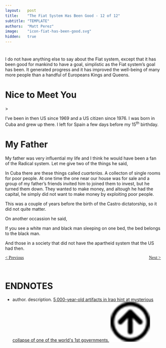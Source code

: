 ```yaml
---
layout:   post
title:    "The Fiat System Has Been Good - 12 of 12"
subtitle: "TEMPLATE"
authors:  "Matt Perez"
image:    "icon-fiat-has-been-good.svg"
hidden:   true
---
```


<div style="display:none; ">
 <p>Time for an alternative.</p>
</div>

<h1></h1>
 <p>I do not have anything else to say about the Fiat system, except that it has been good for mankind to have a goal, simplistic as the Fiat system&rsquo;s goal has been. It generated progress and it has improved the well-being of many more people than a handful of Europeans Kings and Queens.</p>

<h1>Nice to Meet You</h1>>
 <p>I&rsquo;ve been in then US since 1969 and a US citizen since 1976. I was born in Cuba and grew up there. I left for Spain a few days before my 15<sup>th</sup> birthday.</p>

<h1>My Father</h1>
 <p>My father was very influential my life and I think he would have been a fan of the Radical system. Let me give two of the things he said,</p>
  <div class="_citation">
   <p>In Cuba there are these things called <em>cuarterías</em>. A collecton of single rooms for poor people. At one time the one near our house was for sale and a group of my father&rsquo;s friends invited him to joined them to invest, but he turned them down. They wanted to make money, and altough he had the capital, he simply did not want to make money by exploiting poor people.</p>
  </div>
 <p>This was a couple of years before the birth of the Castro dictatorship, so it did not quite matter.</p>
 <p>On another occassion he said,
  <div class="_citation">
   <p>If you see a white man and black man sleeping on one bed, the bed belongs to the black man.</p>
  </div>
 <p>And those in a society that did not have the apartheid system that the US had then.</p>

<div style="margin-bottom:1in; font-family: American Typewriter, serif; ">
 <span style="float:left; ">
  <a href="https://radicalcompanies.com/2024/12/13/010-the-fiat-system-has-been-good">&lt; Previous</a>
 </span>
 <span style="float:right; ">
  <a href="https://radicalcompanies.com/2024/12/15/012-the-fiat-system-has-been-good">Next &gt;</a>
 </span>
</div>

<h1 class="_section">ENDNOTES</h1>
 <ul>
  <li id="en01">
   <p class="_list-item">
    author.
    description.
    <a href="https://www.livescience.com/archaeology/5000-year-old-artifacts-in-iraq-hint-at-mysterious-collapse-of-one-of-the-worlds-1st-governments?utm_source=Live+Audience&utm_campaign=8caf16c576-nature-briefing-daily-20241209&utm_medium=email&utm_term=0_b27a691814-8caf16c576-51193576" target='_blank'>5,000-year-old artifacts in Iraq hint at mysterious collapse of one of the world's 1st governments.</a>
    <a class="_uparrow" href="#bm01"><img src="/assets/img/arrow-up-icon.png"></a>
   </p>
  </li>
 </ul>